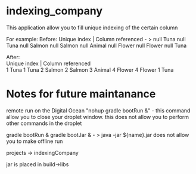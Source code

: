 # indexing_company
This application allow you to fill unique indexing of the certain column

For example:
Before:
Unique index | Column referenced    - > 
        null    Tuna
        null    Tuna
        null    Salmon
        null    Salmon
        null    Animal
        null    Flower
        null    Flower
        null    Tuna
        
After:       
Unique index | Column referenced    
        1    Tuna
        1    Tuna
        2    Salmon
        2    Salmon
        3    Animal
        4    Flower
        4    Flower
        1    Tuna

# Notes for future maintanance

remote run on the Digital Ocean 
"nohup gradle bootRun &" - this command allow you to close your droplet window. this does not allow you to perform other commands in the droplet

gradle bootRun &
gradle bootJar & - > java -jar ${name}.jar does not allow you to make offline run

projects -> indexingCompany

jar is placed in build->libs
